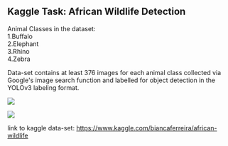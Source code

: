 ## Kaggle Task: African Wildlife Detection

Animal Classes in the dataset:\
  1.Buffalo\
  2.Elephant\
  3.Rhino\
  4.Zebra

Data-set contains at least 376 images for each animal class collected via Google's image search function and labelled for object detection in the YOLOv3 labeling format.

![](files/zebra-elephant-buffalo1.gif)



![](files/rhino2.gif)

link to kaggle data-set: https://www.kaggle.com/biancaferreira/african-wildlife
